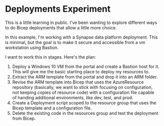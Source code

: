 # Deployments Experiment

This is a little learning in public. I've been wanting to explore different ways to do Bicep deployments that allow a little more choice.

In this example, I'm working with a Synapse data platform deployment. This is minimal, but the goal is to make it secure and accessible from a vm workstation using Bastion.

I want to work this in stages. Here's the plan:

1. Deploy a Windows 10 VM from the portal and create a Bastion host for it. This will give me the basic starting place to deploy my resources to.
2. Extract the ARM template from the portal and drop it into an ARM folder.
3. Revise the ARM template into Bicep that uses the AzureResource repository (basically, we want to stick with focusing on configuration, not keeping copies of resource code) with a configuration file capable of handing additional environments, like dev, test, and prod.
4. Create a Deployment script scoped to the resource group that uses the Bicep template and a configuration file.
5. Delete the existing code in the resources group and test the deployment from Bicep.